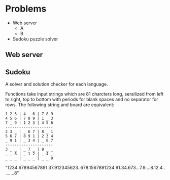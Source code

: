 # Problems

* Web server
  * A
  * B
* Sudoku puzzle solver

## Web server



## Sudoku

A solver and solution checker for each language.

Functions take input strings which are 81 charcters long, serailized from left to right, top to bottom 
with periods for blank spaces and no separator for rows. The following string and board are equivalent:

`1 2 3 | 4 _ 6 | 7 8 9`  
`4 5 6 | 7 8 9 | 1 _ 3`  
`7 _ 9 | 1 2 3 | 4 5 6`  
 `---------------------`  
`2 3 _ | _ 6 7 | 8 _ 1`  
`5 6 7 | 8 9 1 | 2 3 4`  
`_ 9 1 | _ 3 4 | _ 6 7`  
 `---------------------`  
`3 _ _ | _ 7 _ | 9 _ _`  
`_ _ 8 | _ 1 2 | _ 4 _`  
`_ _ _ | _ _ _ | _ _ 8`  
  
"1234.67894567891.37.912345623..678.1567891234.91.34.673...7.9....8.12.4.........8"
